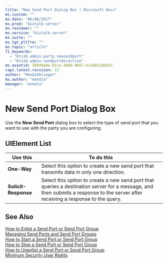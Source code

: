 ```yaml
---
title: "New Send Port Dialog Box | Microsoft Docs"
ms.custom: ""
ms.date: "06/08/2017"
ms.prod: "biztalk-server"
ms.reviewer: ""
ms.service: "biztalk-server"
ms.suite: ""
ms.tgt_pltfrm: ""
ms.topic: "article"
f1_keywords: 
  - "bts10.admin.party.newsendport"
  - "bts10.admin.sendportdirection"
ms.assetid: 30d44a0e-01ce-460d-9667-ec200218bb37
caps.latest.revision: 13
author: "MandiOhlinger"
ms.author: "mandia"
manager: "anneta"
---
```

# New Send Port Dialog Box
Use the **New Send Port** dialog box to select the type of send port that you want to use with the party you are configuring.  
  
## UIElement List  
  
|Use this|To do this|  
|--------------|----------------|  
|**One-Way**|Select this option to create a new send port that transmits data in only one direction.|  
|**Solicit-Response**|Select this option to create a new send port that queries a destination server for a message, and then submits a response to the server after receiving a response to the query.|  
  
## See Also  
 [How to Enlist a Send Port or Send Port Group](../core/how-to-enlist-a-send-port-or-send-port-group.md)   
 [Managing Send Ports and Send Port Groups](../core/managing-send-ports-and-send-port-groups.md)   
 [How to Start a Send Port or Send Port Group](../core/how-to-start-a-send-port-or-send-port-group.md)   
 [How to Stop a Send Port or Send Port Group](../core/how-to-stop-a-send-port-or-send-port-group.md)   
 [How to Unenlist a Send Port or Send Port Group](../core/how-to-unenlist-a-send-port-or-send-port-group.md)   
 [Minimum Security User Rights](../core/minimum-security-user-rights.md)